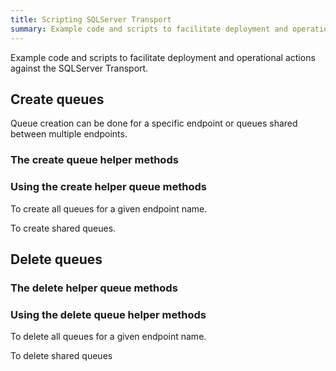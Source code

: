 ```yaml
---
title: Scripting SQLServer Transport 
summary: Example code and scripts to facilitate deployment and operational actions against the SQLServer Transport.
---
```


Example code and scripts to facilitate deployment and operational actions against the SQLServer Transport.


## Create queues

Queue creation can be done for a specific endpoint or queues shared between multiple endpoints.


### The create queue helper methods

<!-- import sqlserver-create-queues -->


### Using the create helper queue methods 

To create all queues for a given endpoint name.

<!-- import sqlserver-create-queues-endpoint-usage -->

To create shared queues.

<!-- import sqlserver-create-queues-shared-usage -->


## Delete queues


### The delete helper queue methods

<!-- import sqlserver-delete-queues -->


### Using the delete queue helper methods

To delete all queues for a given endpoint name.

<!-- import sqlserver-delete-queues-endpoint-usage -->

To delete shared queues

<!-- import sqlserver-delete-queues-shared-usage -->